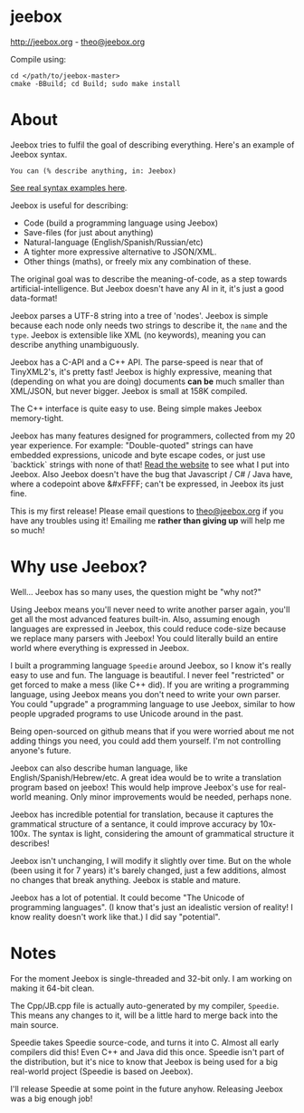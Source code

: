 # jeebox

http://jeebox.org - theo@jeebox.org

Compile using:

    cd </path/to/jeebox-master>
    cmake -BBuild; cd Build; sudo make install

# About

Jeebox tries to fulfil the goal of describing everything. Here's an example of Jeebox syntax.

	You can (% describe anything, in: Jeebox)

[See real syntax examples here](http://jeebox.org/stuff/introduction). 

Jeebox is useful for describing:

* Code (build a programming language using Jeebox)
* Save-files (for just about anything)
* Natural-language (English/Spanish/Russian/etc)
* A tighter more expressive alternative to JSON/XML.
* Other things (maths), or freely mix any combination of these.

The original goal was to describe the meaning-of-code, as a step towards artificial-intelligence. But Jeebox doesn't have any AI in it, it's just a good data-format!

Jeebox parses a UTF-8 string into a tree of 'nodes'. Jeebox is simple because each node only needs two strings to describe it, the `name` and the `type`. Jeebox is extensible like XML (no keywords), meaning you can describe anything unambiguously.

Jeebox has a C-API and a C++ API. The parse-speed is near that of TinyXML2's, it's pretty fast! Jeebox is highly expressive, meaning that (depending on what you are doing) documents **can be** much smaller than XML/JSON, but never bigger. Jeebox is small at 158K compiled.

The C++ interface is quite easy to use. Being simple makes Jeebox memory-tight.

Jeebox has many features designed for programmers, collected from my 20 year experience. For example: "Double-quoted" strings can have embedded expressions, unicode and byte escape codes, or just use \`backtick\` strings with none of that! [Read the website](http://jeebox.org/stuff/introduction) to see what I put into Jeebox. Also Jeebox doesn't have the bug that Javascript / C# / Java have, where a codepoint above \&\#xFFFF; can't be expressed, in Jeebox its just fine.

This is my first release! Please email questions to theo@jeebox.org if you have any troubles using it! Emailing me **rather than giving up** will help me so much!


# Why use Jeebox?

Well... Jeebox has so many uses, the question might be "why not?"

Using Jeebox means you'll never need to write another parser again, you'll get all the most advanced features built-in. Also, assuming enough languages are expressed in Jeebox, this could reduce code-size because we replace many parsers with Jeebox! You could literally build an entire world where everything is expressed in Jeebox.

I built a programming language `Speedie` around Jeebox, so I know it's really easy to use and fun. The language is beautiful. I never feel "restricted" or get forced to make a mess (like C++ did). If you are writing a programming language, using Jeebox means you don't need to write your own parser. You could "upgrade" a programming language to use Jeebox, similar to how people upgraded programs to use Unicode around in the past.

Being open-sourced on github means that if you were worried about me not adding things you need, you could add them yourself. I'm not controlling anyone's future.

Jeebox can also describe human language, like English/Spanish/Hebrew/etc. A great idea would be to write a translation program based on jeebox! This would help improve Jeebox's use for real-world meaning. Only minor improvements would be needed, perhaps none.

Jeebox has incredible potential for translation, because it captures the grammatical structure of a sentance, it could improve accuracy by 10x-100x. The syntax is light, considering the amount of grammatical structure it describes!
    
Jeebox isn't unchanging, I will modify it slightly over time. But on the whole (been using it for 7 years) it's barely changed, just a few additions, almost no changes that break anything. Jeebox is stable and mature.

Jeebox has a lot of potential. It could become "The Unicode of programming languages". (I know that's just an idealistic version of reality! I know reality doesn't work like that.) I did say "potential".


# Notes

For the moment Jeebox is single-threaded and 32-bit only. I am working on making it 64-bit clean.

The Cpp/JB.cpp file is actually auto-generated by my compiler, `Speedie`. This means any changes to it, will be a little hard to merge back into the main source.

Speedie takes Speedie source-code, and turns it into C. Almost all early compilers did this! Even C++ and Java did this once. Speedie isn't part of the distribution, but it's nice to know that Jeebox is being used for a big real-world project (Speedie is based on Jeebox).

I'll release Speedie at some point in the future anyhow. Releasing Jeebox was a big enough job!
